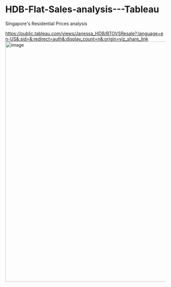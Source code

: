 # HDB-Flat-Sales-analysis---Tableau
Singapore's Residential Prices analysis




https://public.tableau.com/views/Janessa_HDB/BTOVSResale?:language=en-US&:sid=&:redirect=auth&:display_count=n&:origin=viz_share_link
<img width="990" height="752" alt="image" src="https://github.com/user-attachments/assets/b9c319e1-6d51-436f-ab04-7b5b25bc0b63" />

